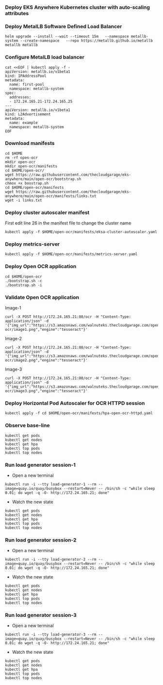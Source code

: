 ### Deploy EKS Anywhere Kubernetes cluster with auto-scaling attributes
### Deploy MetalLB Software Defined Load Balancer
```
helm upgrade --install --wait --timeout 15m   --namespace metallb-system --create-namespace   --repo https://metallb.github.io/metallb metallb metallb
```
### Configure MetalLB load balancer
```
cat <<EOF | kubectl apply -f -
apiVersion: metallb.io/v1beta1
kind: IPAddressPool
metadata:
  name: first-pool
  namespace: metallb-system
spec:
  addresses:
  - 172.24.165.21-172.24.165.25
---
apiVersion: metallb.io/v1beta1
kind: L2Advertisement
metadata:
  name: example
  namespace: metallb-system
EOF
```
### Download manifests
```
cd $HOME
rm -rf open-ocr
mkdir open-ocr
mkdir open-ocr/manifests
cd $HOME/open-ocr/
wget https://raw.githubusercontent.com/thecloudgarage/eks-anywhere/main/open-ocr/bootstrap.sh
chmox +x boostrap.sh
cd $HOME/open-ocr/manifests
wget https://raw.githubusercontent.com/thecloudgarage/eks-anywhere/main/open-ocr/manifests/links.txt
wget -i links.txt
```
### Deploy cluster autoscaler manifest
First edit line 26 in the manifest file to change the cluster name
```
kubectl apply -f $HOME/open-ocr/manifests/eksa-cluster-autoscaler.yaml
```
### Deploy metrics-server
```
kubectl apply -f $HOME/open-ocr/manifests/metrics-server.yaml
```

### Deploy Open OCR application
```
cd $HOME/open-ocr
./bootstrap.sh -c
./bootstrap.sh -i
```
### Validate Open OCR application
Image-1
```
curl -X POST http://172.24.165.21:80/ocr -H "Content-Type: application/json" -d '{"img_url":"https://s3.amazonaws.com/walnuteks.thecloudgarage.com/open-ocr/image1.png","engine":"tesseract"}' 
```
Image-2
```
curl -X POST http://172.24.165.21:80/ocr -H "Content-Type: application/json" -d '{"img_url":"https://s3.amazonaws.com/walnuteks.thecloudgarage.com/open-ocr/image2.png","engine":"tesseract"}' 
```
Image-3
```
curl -X POST http://172.24.165.21:80/ocr -H "Content-Type: application/json" -d '{"img_url":"https://s3.amazonaws.com/walnuteks.thecloudgarage.com/open-ocr/image3.png","engine":"tesseract"}' 
```
### Deploy Horizontal Pod Autoscaler for OCR HTTPD session
```
kubectl apply -f cd $HOME/open-ocr/manifests/hpa-open-ocr-httpd.yaml
```
### Observe base-line 
```
kubectl get pods
kubectl get nodes
kubectl get hpa
kubectl top pods
kubectl top nodes
```
### Run load generator session-1
* Open a new terminal
```
kubectl run -i --tty load-generator-1 --rm --image=quay.io/quay/busybox --restart=Never -- /bin/sh -c "while sleep 0.01; do wget -q -O- http://172.24.165.21; done"
```
* Watch the new state
```
kubectl get pods
kubectl get nodes
kubectl get hpa
kubectl top pods
kubectl top nodes
```
### Run load generator session-2
* Open a new terminal
```
kubectl run -i --tty load-generator-2 --rm --image=quay.io/quay/busybox --restart=Never -- /bin/sh -c "while sleep 0.01; do wget -q -O- http://172.24.165.21; done"
```
* Watch the new state
```
kubectl get pods
kubectl get nodes
kubectl get hpa
kubectl top pods
kubectl top nodes
```
### Run load generator session-3
* Open a new terminal
```
kubectl run -i --tty load-generator-3 --rm --image=quay.io/quay/busybox --restart=Never -- /bin/sh -c "while sleep 0.01; do wget -q -O- http://172.24.165.21; done"
```
* Watch the new state
```
kubectl get pods
kubectl get nodes
kubectl get hpa
kubectl top pods
kubectl top nodes
```
